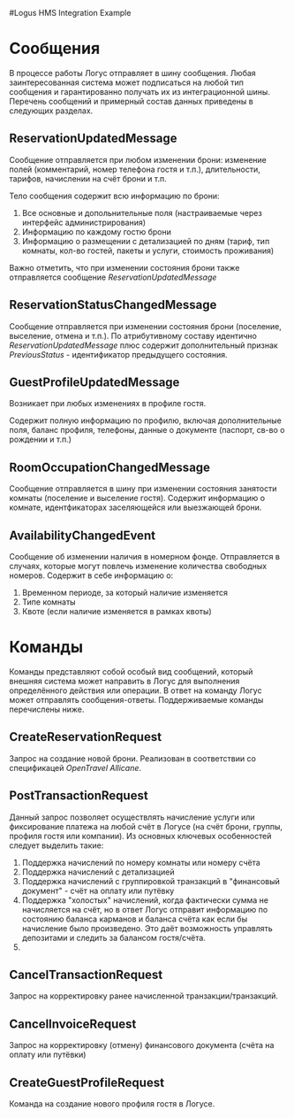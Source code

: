 #Logus HMS Integration Example

# Сообщения

В процессе работы Логус отправляет в шину сообщения. Любая заинтересованная система может подписаться на любой тип сообщения и гарантированно получать их из интеграционной шины. Перечень сообщений и примерный состав данных приведены в следующих разделах.

## ReservationUpdatedMessage

Сообщение отправляется при любом изменении брони: изменение полей (комментарий, номер телефона гостя и т.п.), длительности, тарифов, начислении на счёт брони и т.п.

Тело сообщения содержит всю информацию по брони:

1. Все основные и допольнительные поля (настраиваемые через интерфейс администрирования)
2. Информацию по каждому гостю брони
3. Информацию о размещении с детализацией по дням (тариф, тип комнаты, кол-во гостей, пакеты и услуги, стоимость проживания)

Важно отметить, что при изменении состояния брони также отправляется сообщение *ReservationUpdatedMessage*

## ReservationStatusChangedMessage

Сообщение отправляется при изменении состояния брони (поселение, выселение, отмена и т.п.). По атрибутивному составу идентично *ReservationUpdatedMessage* плюс содержит дополнительный признак *PreviousStatus* - идентификатор предыдущего состояния.

## GuestProfileUpdatedMessage

Возникает при любых изменениях в профиле гостя.

Содержит полную информацию по профилю, включая дополнительные поля, баланс профиля, телефоны, данные о документе (паспорт, св-во о рождении и т.п.)

## RoomOccupationChangedMessage

Сообщение отправляется в шину при изменении состояния занятости комнаты (поселение и выселение гостя). Содержит информацию о комнате, идентфикаторах заселяющейся или выезжающей брони.


## AvailabilityChangedEvent

Сообщение об изменении наличия в номерном фонде. Отправляется в случаях, которые могут повлечь изменение количества свободных номеров. Содержит в себе информацию о:

1. Временном периоде, за который наличие изменяется
2. Типе комнаты
3. Квоте (если наличие изменяется в рамках квоты)

# Команды

Команды представляют собой особый вид сообщений, который внешняя система может направить в Логус для выполнения определённого действия или операции. В ответ на команду Логус может отправлять сообщения-ответы. Поддерживаемые команды перечислены ниже.

## CreateReservationRequest
Запрос на создание новой брони. Реализован в соответствии со спецификацей *OpenTravel Allicane*.

## PostTransactionRequest
Данный запрос позволяет осуществлять начисление услуги или фиксирование платежа на любой счёт в Логусе (на счёт брони, группы, профиля гостя или компании). Из основных ключевых особенностей следует выделить такие:

1. Поддержка начислений по номеру комнаты или номеру счёта
2. Поддержка начислений с детализацией
3. Поддержка начислений с группировкой транзакций в "финансовый документ" - счёт на оплату или путёвку
4. Поддержка "холостых" начислений, когда фактически сумма не начисляется на счёт, но в ответ Логус отправит информацию по состоянию баланса карманов и баланса счёта как если бы начисление было произведено. Это даёт возможность управлять депозитами и следить за балансом гостя/счёта.
5. 

## CancelTransactionRequest
Запрос на корректировку ранее начисленной транзакции/транзакций.

## CancelInvoiceRequest
Запрос на корректировку (отмену) финансового документа (счёта на оплату или путёвки)

## CreateGuestProfileRequest
Команда на создание нового профиля гостя в Логусе.
